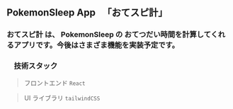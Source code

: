 ## PokemonSleep App 　「おてスピ計」

### おてスピ計 は、 PokemonSleep の おてつだい時間を計算してくれるアプリです。今後はさまざま機能を実装予定です。

### 　技術スタック

> フロントエンド
> `React`

> UI ライブラリ
> `tailwindCSS`
